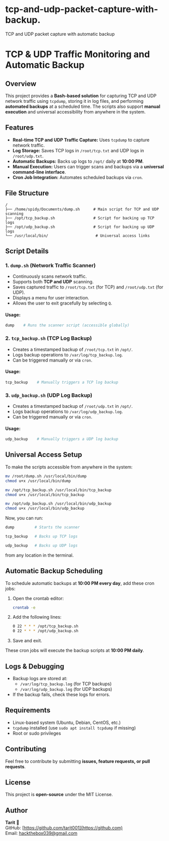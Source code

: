 # tcp-and-udp-packet-capture-with-backup.
TCP and UDP packet capture with automatic backup 


# TCP & UDP Traffic Monitoring and Automatic Backup

## Overview

This project provides a **Bash-based solution** for capturing TCP and UDP network traffic using `tcpdump`, storing it in log files, and performing **automated backups** at a scheduled time. The scripts also support **manual execution** and universal accessibility from anywhere in the system.

## Features

- **Real-time TCP and UDP Traffic Capture:** Uses `tcpdump` to capture network traffic.
- **Log Storage:** Saves TCP logs in `/root/tcp.txt` and UDP logs in `/root/udp.txt`.
- **Automatic Backups:** Backs up logs to `/opt/` daily at **10:00 PM**.
- **Manual Execution:** Users can trigger scans and backups via a **universal command-line interface**.
- **Cron Job Integration:** Automates scheduled backups via `cron`.

## File Structure

```
/
├── /home/spidy/Documents/dump.sh      # Main script for TCP and UDP scanning
├── /opt/tcp_backup.sh                 # Script for backing up TCP logs
├── /opt/udp_backup.sh                 # Script for backing up UDP logs
└── /usr/local/bin/                     # Universal access links
```

## Script Details

### 1. `dump.sh` (Network Traffic Scanner)

- Continuously scans network traffic.
- Supports both **TCP and UDP** scanning.
- Saves captured traffic to `/root/tcp.txt` (for TCP) and `/root/udp.txt` (for UDP).
- Displays a menu for user interaction.
- Allows the user to exit gracefully by selecting `Q`.

#### Usage:
```sh
dump    # Runs the scanner script (accessible globally)
```

### 2. `tcp_backup.sh` (TCP Log Backup)

- Creates a timestamped backup of `/root/tcp.txt` in `/opt/`.
- Logs backup operations to `/var/log/tcp_backup.log`.
- Can be triggered manually or via `cron`.

#### Usage:
```sh
tcp_backup    # Manually triggers a TCP log backup
```

### 3. `udp_backup.sh` (UDP Log Backup)

- Creates a timestamped backup of `/root/udp.txt` in `/opt/`.
- Logs backup operations to `/var/log/udp_backup.log`.
- Can be triggered manually or via `cron`.

#### Usage:
```sh
udp_backup    # Manually triggers a UDP log backup
```

## Universal Access Setup

To make the scripts accessible from anywhere in the system:

```sh
mv /root/dump.sh /usr/local/bin/dump
chmod u+x /usr/local/bin/dump

mv /opt/tcp_backup.sh /usr/local/bin/tcp_backup
chmod u+x /usr/local/bin/tcp_backup

mv /opt/udp_backup.sh /usr/local/bin/udp_backup
chmod u+x /usr/local/bin/udp_backup
```

Now, you can run:
```sh
dump         # Starts the scanner

tcp_backup   # Backs up TCP logs

udp_backup   # Backs up UDP logs
```
from any location in the terminal.

## Automatic Backup Scheduling

To schedule automatic backups at **10:00 PM every day**, add these cron jobs:

1. Open the crontab editor:
   ```sh
   crontab -e
   ```
2. Add the following lines:
   ```sh
   0 22 * * * /opt/tcp_backup.sh
   0 22 * * * /opt/udp_backup.sh
   ```
3. Save and exit.

These cron jobs will execute the backup scripts at **10:00 PM daily**.

## Logs & Debugging

- Backup logs are stored at:
  - `/var/log/tcp_backup.log` (for TCP backups)
  - `/var/log/udp_backup.log` (for UDP backups)
- If the backup fails, check these logs for errors.

## Requirements

- Linux-based system (Ubuntu, Debian, CentOS, etc.)
- `tcpdump` installed (use `sudo apt install tcpdump` if missing)
- Root or sudo privileges

## Contributing

Feel free to contribute by submitting **issues, feature requests, or pull requests**.

## License

This project is **open-source** under the MIT License.

## Author

**Tarit** 🚀  
GitHub: [https://github.com/tarit001](https://github.com)  
Email: [hackthebox039@gmail.com](mailto:your.email@example.com)

